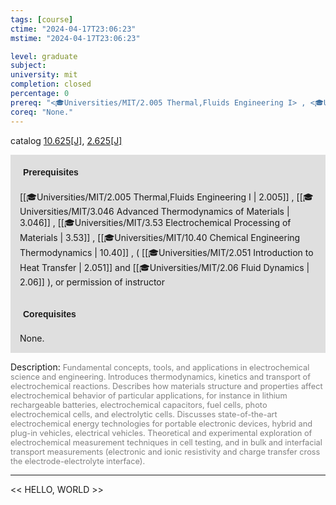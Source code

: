 ```yaml
---
tags: [course]
ctime: "2024-04-17T23:06:23"
mstime: "2024-04-17T23:06:23"

level: graduate
subject: 
university: mit
completion: closed
percentage: 0
prereq: "<🎓Universities/MIT/2.005 Thermal,Fluids Engineering I> , <🎓Universities/MIT/3.046 Advanced Thermodynamics of Materials> , <🎓Universities/MIT/3.53 Electrochemical Processing of Materials> , <🎓Universities/MIT/10.40 Chemical Engineering Thermodynamics> , ( <🎓Universities/MIT/2.051 Introduction to Heat Transfer> and <🎓Universities/MIT/2.06 Fluid Dynamics> ), or permission of instructor"
coreq: "None."
---
```


catalog [10.625[J]](http://student.mit.edu/catalog/m10a.html#10.625), [2.625[J]](http://student.mit.edu/catalog/m2b.html#2.625)

<span style="display: block; padding: 15px; background-color: rgb(100, 100, 100, 0.2);"><font id="m_prereq417_0" style="display: block; font-family: Arial, sans-serif; font-weight: bold; padding: 5px">Prerequisites</font><br><span id="prereq417_0">[[🎓Universities/MIT/2.005 Thermal,Fluids Engineering I | 2.005]] , [[🎓Universities/MIT/3.046 Advanced Thermodynamics of Materials | 3.046]] , [[🎓Universities/MIT/3.53 Electrochemical Processing of Materials | 3.53]] , [[🎓Universities/MIT/10.40 Chemical Engineering Thermodynamics | 10.40]] , ( [[🎓Universities/MIT/2.051 Introduction to Heat Transfer | 2.051]] and [[🎓Universities/MIT/2.06 Fluid Dynamics | 2.06]] ), or permission of instructor</span></span>
<span style="display: block; padding: 15px; background-color: rgb(100, 100, 100, 0.2);"><font id="m_coreq417_0" style="display: block; font-family: Arial, sans-serif; font-weight: bold; padding: 5px">Corequisites</font><br><span id="coreq417_0">None.</span></span>

<font style="">Description:</font>
<font style="color: grey; font-size: 0.8rem;">Fundamental concepts, tools, and applications in electrochemical science and engineering. Introduces thermodynamics, kinetics and transport of electrochemical reactions. Describes how materials structure and properties affect electrochemical behavior of particular applications, for instance in lithium rechargeable batteries, electrochemical capacitors, fuel cells, photo electrochemical cells, and electrolytic cells. Discusses state-of-the-art electrochemical energy technologies for portable electronic devices, hybrid and plug-in vehicles, electrical vehicles. Theoretical and experimental exploration of electrochemical measurement techniques in cell testing, and in bulk and interfacial transport measurements (electronic and ionic resistivity and charge transfer cross the electrode-electrolyte interface).</font>



---

<< HELLO, WORLD >>
